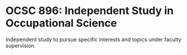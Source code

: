 # OCSC 896: Independent Study in Occupational Science

Independent study to pursue specific interests and topics under faculty supervision.